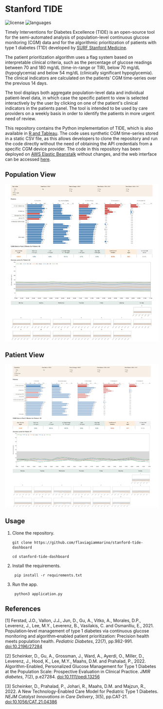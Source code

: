 # Stanford TIDE

![license](https://img.shields.io/github/license/flaviagiammarino/stanford-tide-dashboard)
![languages](https://img.shields.io/badge/languages-python%2C%20css-blue)

Timely Interventions for Diabetes Excellence (TIDE) is an open-source tool for the semi-automated analysis of 
population-level continuous glucose monitoring (CGM) data and for the algorithmic prioritization of patients with 
type 1 diabetes (T1D) developed by [SURF Stanford Medicine](https://surf.stanford.edu/).

The patient prioritization algorithm uses a flag system based on interpretable clinical criteria, such as the percentage 
of glucose readings between 70 and 180 mg/dL (time-in-range or TIR), below 70 mg/dL (hypoglycemia) and below 54 mg/dL (clinically significant hypoglycemia). 
The clinical indicators are calculated on the patients' CGM time-series over the previous 14 days. 

The tool displays both aggregate population-level data and individual patient-level data, in which case the specific 
patient to view is selected interactively by the user by clicking on one of the patient's clinical indicators in the
patients panel. The tool is intended to be used by care providers on a weekly basis in order to identify the patients 
in more urgent need of review. 

This repository contains the Python implementation of TIDE, which is also available in [R and Tableau](https://github.com/jferstad/SURF-TIDE). 
The code uses synthetic CGM time-series stored in a static CSV file, as this allows developers
to clone the repository and run the code directly without the need of obtaining the API credentials from a specific CGM 
device provider. The code in this repository has been deployed on [AWS Elastic Beanstalk](https://aws.amazon.com/elasticbeanstalk/) 
without changes, and the web interface can be accessed [here](http://stanford-tide-dashboard.eu-west-2.elasticbeanstalk.com/).

## Population View

![population-view-screenshot](screenshots/population_view.png)

## Patient View

![patient-view-screenshot](screenshots/patient_view.png)

## Usage

1. Clone the repository.

   ```
   git clone https://github.com/flaviagiammarino/stanford-tide-dashboard
   ```
   ```
   cd stanford-tide-dashboard
   ```

2. Install the requirements.

   ```
    pip install -r requirements.txt
    ```

3. Run the app.

   ```
    python3 application.py
    ```

## References

[1] Ferstad, J.O., Vallon, J.J., Jun, D., Gu, A., Vitko, A., Morales, D.P., Leverenz, J., Lee, M.Y., Leverenz, B., 
Vasilakis, C. and Osmanlliu, E., 2021. Population‐level management of type 1 diabetes via continuous glucose monitoring 
and algorithm‐enabled patient prioritization: Precision health meets population health. *Pediatric Diabetes*, 22(7), 
pp.982-991. [doi:10.2196/27284](https://doi.org/10.2196/27284)

[2] Scheinker, D., Gu, A., Grossman, J., Ward, A., Ayerdi, O., Miller, D., Leverenz, J., Hood, K., Lee, M.Y., Maahs, D.M. 
and Prahalad, P., 2022. Algorithm-Enabled, Personalized Glucose Management for Type 1 Diabetes at the Population Scale: 
Prospective Evaluation in Clinical Practice. *JMIR diabetes*, 7(2), p.e27284. 
[doi:10.1111/pedi.13256](https://doi.org/10.1111/pedi.13256)

[3] Scheinker, D., Prahalad, P., Johari, R., Maahs, D.M. and Majzun, R., 2022. A New Technology-Enabled Care Model for 
Pediatric Type 1 Diabetes. *NEJM Catalyst Innovations in Care Delivery*, 3(5), pp.CAT-21.
[doi:10.1056/CAT.21.04386](https://doi.org/10.1056/CAT.21.04386)
